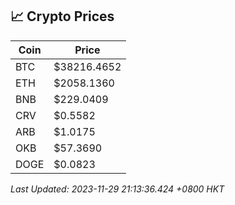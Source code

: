 ## 📈 Crypto Prices

| Coin | Price |
| ---- | ----- |
| BTC | $38216.4652 |
| ETH | $2058.1360 |
| BNB | $229.0409 |
| CRV | $0.5582 |
| ARB | $1.0175 |
| OKB | $57.3690 |
| DOGE | $0.0823 |

_Last Updated: 2023-11-29 21:13:36.424 +0800 HKT_